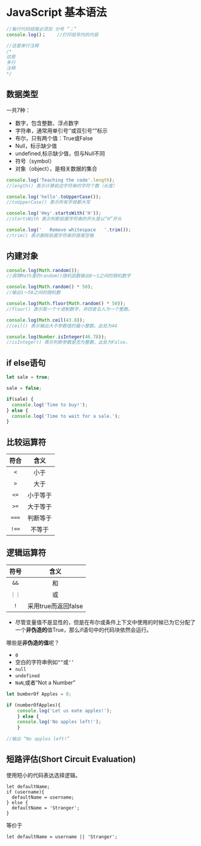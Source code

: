 # JavaScript 基本语法
```javascript
//每行代码结尾必须加 分号 “；”
console.log()；    //打印括号内的内容

//这是单行注释
/*
这是
多行
注释
*/


```

## 数据类型
一共7种：
- 数字，包含整数、浮点数字
- 字符串，通常用单引号‘’或双引号“”标示
- 布尔，只有两个值：True或False
- Null，标示缺少值
- undefined,标示缺少值，但与Null不同
- 符号（symbol）
- 对象（object），是相关数据的集合

```javascript
console.log('Teaching the code'.length);
//length() 表示计算前边字符串的字符个数（长度）

console.log('hello'.toUpperCase());
//toUpperCase() 表示所有字母都大写

console.log('Hey'.startsWith('H'));
//startsWith 表示判断前面字符串的开头是以“H”开头

console.log('   Remove whitespace   '.trim());
//trim() 表示删除前面字符串的首尾空格

```

## 内建对象

```javascript
console.log(Math.random());
//调用Math里的random()随机函数输出0～1之间的随机数字

console.log(Math.random() * 50);
//输出1～50之间的随机数

console.log(Math.floor(Math.random() * 50));
//floor() 表示取一个十进制数字，并四舍五入为一个整数。

console.log(Math.ceil(43.8));
//ceil() 表示输出大于参数值的最小整数。此处为44

console.log(Number.isInteger(46.78));
//isInteger() 表示判断参数是否为整数，此处为False。


```

## if else语句

```javascript
let sale = true;

sale = false;

if(sale) {
  console.log('Time to buy!');
} else {
  console.log('Time to wait for a sale.');
}
```

## 比较运算符

符合|含义
:--:|:--:
`<`|小于
`>`|大于
`<=`|小于等于
`>=`|大于等于
`===`|判断等于
`!==`|不等于

## 逻辑运算符

|符号|含义|
|:--:|:--:|
|`&&` | 和 |
| `｜｜`  | 或 |
|`!` | 采用true而返回false|


- 尽管变量值不是显性的，但是在布尔或条件上下文中使用的时候已为它分配了一个**非伪造的**值True，那么if语句中的代码块依然会运行。  

哪些是**非伪造的值**呢？
- `0`
- 空白的字符串例如`“”`或`‘’`
- `null`
- `undefined`
- `NaN`,或者“Not a Number”

```javascript
let bumberOf Apples = 0;

if (numberOfApples){
    console.log('Let us eate apples!');
    } else {
    console.log('No apples left!');
    }
    
//输出 “No apples left!”
```

## 短路评估(Short Circuit Evaluation)
使用短小的代码表达选择逻辑。

```javascript{.lines-number}
let defaultName;
if (username){
  defaultName = username;
} else {
  defaultName = 'Stranger';
}
```

等价于

```javascript{.lines-number}
let defaultName = username || 'Stranger';
```
